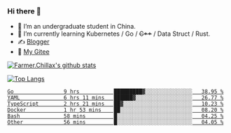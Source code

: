 ### Hi there 👋

- 🔭 I’m an undergraduate student in China.
- 🌱 I’m currently learning Kubernetes / Go / ~~C++~~ / Data Struct / Rust.
- ✍️ [Blogger](https://blog.farmer233.top)
- 🤔 [My Gitee](https://gitee.com/Farmer-chong)


[![Farmer.Chillax's github stats](https://github-readme-stats.vercel.app/api?username=FarmerChillax)](https://github.com/anuraghazra/github-readme-stats)

[![Top Langs](https://github-readme-stats.vercel.app/api/top-langs/?username=FarmerChillax&layout=compact&hide=html,css,javascript)](https://github.com/anuraghazra/github-readme-stats)

<p>
  <a href="https://wakatime.com/@Farmer">
        <!--START_SECTION:waka-->

```text
Go                9 hrs           █████████▓░░░░░░░░░░░░░░░   38.95 %
YAML              6 hrs 11 mins   ██████▓░░░░░░░░░░░░░░░░░░   26.77 %
TypeScript        2 hrs 21 mins   ██▓░░░░░░░░░░░░░░░░░░░░░░   10.23 %
Docker            1 hr 53 mins    ██░░░░░░░░░░░░░░░░░░░░░░░   08.20 %
Bash              58 mins         █░░░░░░░░░░░░░░░░░░░░░░░░   04.25 %
Other             56 mins         █░░░░░░░░░░░░░░░░░░░░░░░░   04.05 %
```

<!--END_SECTION:waka-->
  </a>
</p>

<!--
**Farmer-chong/Farmer-chong** is a ✨ _special_ ✨ repository because its `README.md` (this file) appears on your GitHub profile.

Here are some ideas to get you started:

- 🔭 I’m currently working on ...
- 🌱 I’m currently learning ...
- 👯 I’m looking to collaborate on ...
- 🤔 I’m looking for help with ...
- 💬 Ask me about ...
- 📫 How to reach me: ...
- 😄 Pronouns: ...
- ⚡ Fun fact: ...
-->

